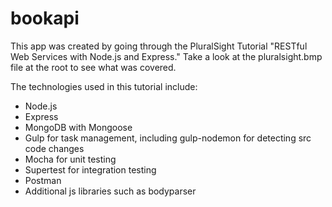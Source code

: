 # bookapi

This app was created by going through the PluralSight Tutorial "RESTful Web Services with Node.js and Express."  Take a look at the pluralsight.bmp file at the root to see what was covered.

The technologies used in this tutorial include:

- Node.js
- Express
- MongoDB with Mongoose
- Gulp for task management, including gulp-nodemon for detecting src code changes
- Mocha for unit testing
- Supertest for integration testing
- Postman
- Additional js libraries such as bodyparser


